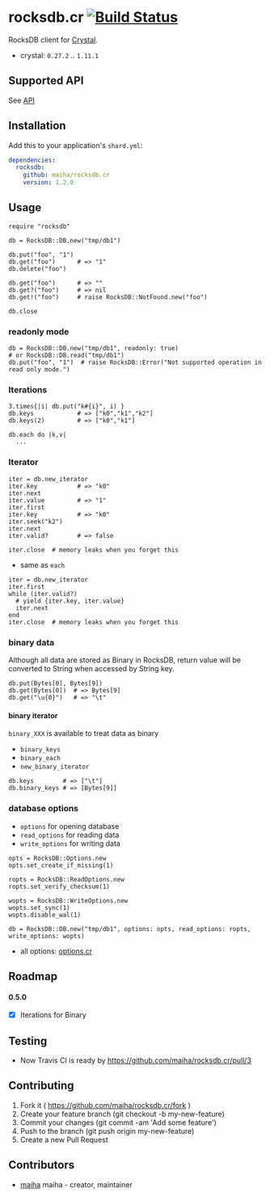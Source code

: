 # rocksdb.cr [![Build Status](https://travis-ci.org/maiha/rocksdb.cr.svg?branch=master)](https://travis-ci.org/maiha/rocksdb.cr)

RocksDB client for [Crystal](http://crystal-lang.org/).

- crystal: `0.27.2` .. `1.11.1`

## Supported API

See [API](./API.md)


## Installation

Add this to your application's `shard.yml`:

```yaml
dependencies:
  rocksdb:
    github: maiha/rocksdb.cr
    version: 1.2.0
```

## Usage

```crystal
require "rocksdb"

db = RocksDB::DB.new("tmp/db1")

db.put("foo", "1")
db.get("foo")      # => "1"
db.delete("foo")

db.get("foo")      # => ""
db.get?("foo")     # => nil
db.get!("foo")     # raise RocksDB::NotFound.new("foo")

db.close
```

### readonly mode

```crystal
db = RocksDB::DB.new("tmp/db1", readonly: true)
# or RocksDB::DB.read("tmp/db1")
db.put("foo", "1")  # raise RocksDB::Error("Not supported operation in read only mode.")
```

### Iterations

```crystal
3.times{|i| db.put("k#{i}", i) }
db.keys            # => ["k0","k1","k2"]
db.keys(2)         # => ["k0","k1"]

db.each do |k,v|
  ...
```

### Iterator

```crystal
iter = db.new_iterator
iter.key           # => "k0"
iter.next
iter.value         # => "1"
iter.first
iter.key           # => "k0"
iter.seek("k2")
iter.next
iter.valid?        # => false

iter.close  # memory leaks when you forget this
```

- same as `each`

```crystal
iter = db.new_iterator
iter.first
while (iter.valid?)
  # yield {iter.key, iter.value}
  iter.next
end  
iter.close  # memory leaks when you forget this
```

### binary data

Although all data are stored as Binary in RocksDB,
return value will be converted to String when accessed by String key.

```crystal
db.put(Bytes[0], Bytes[9])
db.get(Bytes[0])  # => Bytes[9]
db.get("\u{0}")   # => "\t"
```

#### binary iterator

`binary_XXX` is available to treat data as binary

- `binary_keys`
- `binary_each`
- `new_binary_iterator`

```crystal
db.keys        # => ["\t"]
db.binary_keys # => [Bytes[9]]
```

### database options

- `options`  for opening database
- `read_options`  for reading data
- `write_options`  for writing data

```crystal
opts = RocksDB::Options.new
opts.set_create_if_missing(1)

ropts = RocksDB::ReadOptions.new
ropts.set_verify_checksum(1)

wopts = RocksDB::WriteOptions.new
wopts.set_sync(1)
wopts.disable_wal(1)

db = RocksDB::DB.new("tmp/db1", options: opts, read_options: ropts, write_options: wopts)
```

- all options: [options.cr](./src/rocksdb/options.cr)

## Roadmap

#### 0.5.0

- [x] Iterations for Binary

## Testing

- Now Travis CI is ready by https://github.com/maiha/rocksdb.cr/pull/3

## Contributing

1. Fork it ( https://github.com/maiha/rocksdb.cr/fork )
2. Create your feature branch (git checkout -b my-new-feature)
3. Commit your changes (git commit -am 'Add some feature')
4. Push to the branch (git push origin my-new-feature)
5. Create a new Pull Request

## Contributors

- [maiha](https://github.com/maiha) maiha - creator, maintainer
